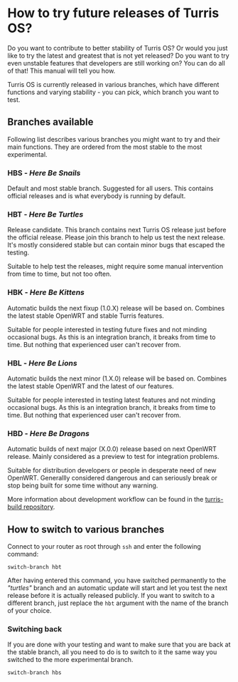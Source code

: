 # How to try future releases of Turris OS?
 
Do you want to contribute to better stability of Turris OS? Or would you just
like to try the latest and greatest that is not yet released? Do you want to
try even unstable features that developers are still working on? You can do all
of that! This manual will tell you how. 

Turris OS is currently released in various branches, which have different
functions and varying stability - you can pick, which branch you want to test.

## Branches available

Following list describes various branches you might want to try and their main
functions. They are ordered from the most stable to the most experimental.

### HBS -  _Here Be Snails_

Default and most stable branch. Suggested for all users. This contains
official releases and is what everybody is running by default.

### HBT - _Here Be Turtles_

Release candidate. This branch contains next Turris OS release just before the
official release. Please join this branch to help us test the next release.
It's mostly considered stable but can contain minor bugs that escaped the
testing.

Suitable to help test the releases, might require some manual intervention from
time to time, but not too often.

### HBK - _Here Be Kittens_

Automatic builds the next fixup (1.0.X) release will be based on. Combines the
latest stable OpenWRT and stable Turris features.

Suitable for people interested in testing future fixes and not minding occasional
bugs. As this is an integration branch, it breaks from time to time. But nothing
that experienced user can't recover from.

### HBL - _Here Be Lions_

Automatic builds the next minor (1.X.0) release will be based on. Combines the
latest stable OpenWRT and the latest of our features.

Suitable for people interested in testing latest features and not minding
occasional bugs. As this is an integration branch, it breaks from time to time.
But nothing that experienced user can't recover from.

### HBD - _Here Be Dragons_

Automatic builds of next major (X.0.0) release based on next OpenWRT release.
Mainly considered as a preview to test for integration problems.

Suitable for distribution developers or people in desperate need of new
OpenWRT. Generallly considered dangerous and can seriously break or stop being
built for some time without any warning.

More information about development workflow can be found in the
[turris-build repository](https://gitlab.labs.nic.cz/turris/turris-build/blob/master/WORKFLOW.adoc).

## How to switch to various branches

Connect to your router as root through `ssh` and enter the following command:

```
switch-branch hbt
```

After having entered this command, you have switched permanently to the
_"turtles"_ branch and an automatic update will start and let you test the next
release before it is actually released publicly. If you want to switch to a
different branch, just replace the `hbt` argument with the name of the branch
of your choice. 

### Switching back
 
If you are done with your testing and want to make sure that you are back at
the stable branch, all you need to do is to switch to it the same way you
switched to the more experimental branch.

```
switch-branch hbs
```

